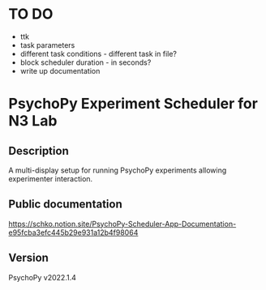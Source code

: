 # TO DO
- ttk
- task parameters
- different task conditions - different task in file?
- block scheduler duration - in seconds?
- write up documentation

# PsychoPy Experiment Scheduler for N3 Lab

## Description
A multi-display setup for running PsychoPy experiments allowing experimenter interaction.

## Public documentation

https://schko.notion.site/PsychoPy-Scheduler-App-Documentation-e95fcba3efc445b29e931a12b4f98064

## Version

PsychoPy v2022.1.4


